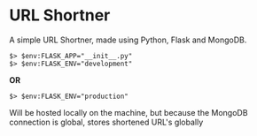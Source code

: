 # URL Shortner
A simple URL Shortner, made using Python, Flask and MongoDB.
```
$> $env:FLASK_APP="__init__.py"
$> $env:FLASK_ENV="development"
```
**OR**
```
$> $env:FLASK_ENV="production"
```
Will be hosted locally on the machine, but because the MongoDB connection is global, stores shortened URL's globally
